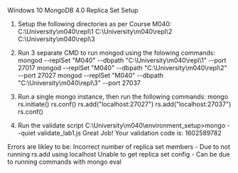 Windows 10 MongoDB 4.0 Replica Set Setup

1. Setup the following directories as per Course M040:
C:\University\m040\repl\1
C:\University\m040\repl\2
C:\University\m040\repl\3

2. Run 3 separate CMD to run mongod using the folowing commands:  
mongod --replSet "M040" --dbpath "C:\University\m040\repl\1" --port 27017
mongod --replSet "M040" --dbpath "C:\University\m040\repl\2" --port 27027
mongod --replSet "M040" --dbpath "C:\University\m040\repl\3" --port 27037

3. Run a single mongo instance, then run the following commands:
mongo 	rs.initiate()
		rs.conf()
	 	rs.add("localhost:27027")
	 	rs.add("localhost:27037")
	 	rs.conf()

4. Run the validate script
C:\University\m040\environment_setup>mongo --quiet validate_lab1.js
Great Job! Your validation code is:
1602589782

Errors are likley to be:
Incorrect number of replica set members - Due to not running rs.add using localhost
Unable to get replica set config - Can be due to running commands with mongo eval